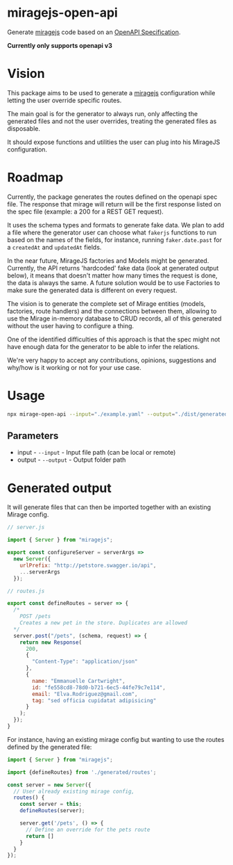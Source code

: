 # miragejs-open-api

Generate [miragejs](https://miragejs.com/) code based on an [OpenAPI Specification](https://github.com/OAI/OpenAPI-Specification).

**Currently only supports openapi v3**

# Vision

This package aims to be used to generate a [miragejs](https://miragejs.com/) configuration while letting the user override specific routes.

The main goal is for the generator to always run, only affecting the generated files and not the user overrides, treating the generated files as disposable.

It should expose functions and utilities the user can plug into his MirageJS configuration.

# Roadmap

Currently, the package generates the routes defined on the openapi spec file. The response that mirage will return will be the first response listed on the spec file (example: a 200 for a REST GET request).

It uses the schema types and formats to generate fake data. We plan to add a file where the generator user can choose what `fakerjs` functions to run based on the names of the fields, for instance, running `faker.date.past` for a `createdAt` and `updatedAt` fields.

In the near future, MirageJS factories and Models might be generated. Currently, the API returns 'hardcoded' fake data (look at generated output below), it means that doesn't matter how many times the request is done, the data is always the same. A future solution would be to use Factories to make sure the generated data is different on every request.

The vision is to generate the complete set of Mirage entities (models, factories, route handlers) and the connections between them, allowing to use the Mirage in-memory database to CRUD records, all of this generated without the user having to configure a thing.

One of the identified difficulties of this approach is that the spec might not have enough data for the generator to be able to infer the relations.

We're very happy to accept any contributions, opinions, suggestions and why/how is it working or not for your use case.

# Usage

```sh
npx mirage-open-api --input="./example.yaml" --output="./dist/generated-mirage"
```

## Parameters

- input - `--input` - Input file path (can be local or remote)
- output - `--output` - Output folder path

# Generated output

It will generate files that can then be imported together with an existing Mirage config.

```js
// server.js

import { Server } from "miragejs";

export const configureServer = serverArgs =>
  new Server({
    urlPrefix: "http://petstore.swagger.io/api",
    ...serverArgs
  });

```

```js
// routes.js

export const defineRoutes = server => {
  /*
    POST /pets
    Creates a new pet in the store. Duplicates are allowed
  */
  server.post("/pets", (schema, request) => {
    return new Response(
      200,
      {
        "Content-Type": "application/json"
      },
      {
        name: "Emmanuelle Cartwright",
        id: "fe558cd8-78d0-b721-6ec5-44fe79c7e114",
        email: "Elva.Rodriguez@gmail.com",
        tag: "sed officia cupidatat adipisicing"
      }
    );
  });
}

```

For instance, having an existing mirage config but wanting to use the routes defined by the generated file:

```js
import { Server } from "miragejs";

import {defineRoutes} from './generated/routes';

const server = new Server({
  // User already existing mirage config,
  routes() {
    const server = this;
    defineRoutes(server);

    server.get('/pets', () => {
      // Define an override for the pets route
      return []
    }
  }
});

```
